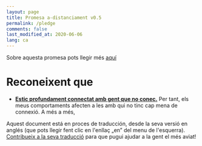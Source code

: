 ```yaml
---
layout: page
title: Promesa a-distanciament v0.5
permalink: /pledge
comments: false
last_modified_at: 2020-06-06
lang: ca
---
```


<span class="small mark">Sobre aquesta promesa pots llegir més [aquí]({{site.baseurl}}/about)</span>

# Reconeixent que


*   [**Estic profundament connectat amb gent que no conec.**](https://youtu.be/X0mHf3oSUdU) Per tant, els meus comportaments afecten a les amb qui no tinc cap mena de connexió. A més a més,

<span class="mark">Aquest document está en proces de traducción, desde la seva versió en anglés (que pots llegir fent clic en l'enllaç „en” del menu de l'esquerra). <a class="btn btn-primary" href="https://github.com/evolverine/undistance/issues/3">Contribueix a la seva traducció</a> para que pugui ajudar a la gent el més aviat!</span>
